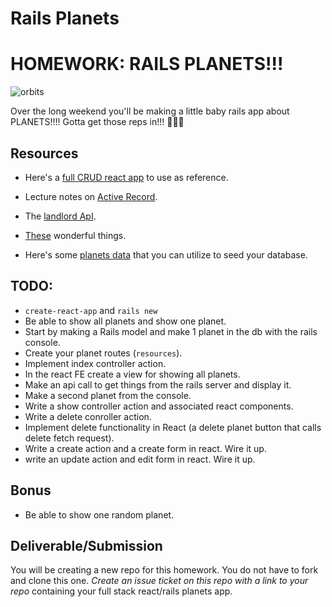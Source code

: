 # Rails Planets

# HOMEWORK: RAILS PLANETS!!!

![orbits](https://iwsmt-content-ok2nbdvvyp8jbrhdp.stackpathdns.com/2282013232750iAtC2afkODS6U.gif)

Over the long weekend you'll be making a little baby rails app about PLANETS!!!! Gotta get those reps in!!! 💪💪💪

## Resources

- Here's a [full CRUD react app](https://git.generalassemb.ly/wdi-nyc-thundercats/react-rails-monsters) to use as reference. 

- Lecture notes on [Active Record](https://git.generalassemb.ly/wdi-nyc-lambda/active_record_intro).

- The [landlord ApI](https://git.generalassemb.ly/wdi-nyc-lambda/rails-landlord-api).

- [These](https://guides.rubyonrails.org/) wonderful things.

- Here's some [planets data](planets.rb) that you can utilize to seed your database.

## TODO:

- `create-react-app` and `rails new`
- Be able to show all planets and show one planet.
- Start by making a Rails model and make 1 planet in the db with the rails console.
- Create your planet routes (`resources`).
- Implement index controller action.
- In the react FE create a view for showing all planets.
- Make an api call to get things from the rails server and display it.
- Make a second planet from the console.
- Write a show controller action and associated react components.
- Write a delete conroller action.
- Implement delete functionality in React (a delete planet button that calls delete fetch request).
- Write a create action and a create form in react. Wire it up.
- write an update action and edit form in react. Wire it up.

## Bonus

- Be able to show one random planet.

## Deliverable/Submission

You will be creating a new repo for this homework. You do not have to fork and clone this one. _Create an issue ticket on this repo with a link to your repo_ containing your full stack react/rails planets app.
